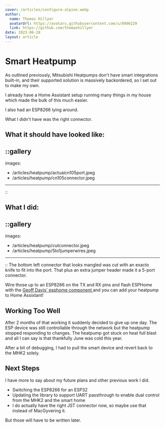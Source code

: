```yaml
---
cover: /articles/configure-alpine.webp
author:
  name: Thomas Hillyer
  avatarUrl: https://avatars.githubusercontent.com/u/8906229
  link: https://github.com/thomashillyer
date: 2023-06-28
layout: article
---
```

# Smart Heatpump

As outlined previously, Mitsubishi Heatpumps don't have smart integrations built-in, and their supported solution is massively backordered, so I set out to make my own.

I already have a Home Assistant setup running many things in my house which made the bulk of this much easier.

I also had an ESP8266 lying around.

What I didn't have was the right connector.

## What it should have looked like:

::gallery
---
images:
  - /articles/heatpump/actualcn105port.jpeg
  - /articles/heatpump/cn105connector.jpeg
---
::

## What I did:
::gallery
---
images:
  - /articles/heatpump/cutconnector.jpeg
  - /articles/heatpump/5to1jumperwires.jpeg
---
::
The bottom left connector that looks mangled was cut with an exacto knife to fit into the port. That plus an extra jumper header made it a 5-port connector.

Wire those up to an ESP8266 on the TX and RX pins and flash ESPHome with the [Geoff Davis' esphome component ](https://github.com/geoffdavis/esphome-mitsubishiheatpump) and you can add your heatpump to Home Assistant!

## Working Too Well

After 2 months of that working it suddenly decided to give up one day. The ESP device was still controllable through the network but the heatpump stopped responding to changes. The heatpump got stuck on heat full blast and all I can say is that thankfully June was cold this year.

After a bit of debugging, I had to pull the smart device and revert back to the MHK2 solely.

## Next Steps

I have more to say about my future plans and other previous work I did.
  - Switching the ESP8266 for an ESP32
  - Updating the library to support UART passthrough to enable dual control from the MHK2 and the smart home
  - I do actually have the right JST connector now, so maybe use that instead of MacGyvering it.

But those will have to be written later.